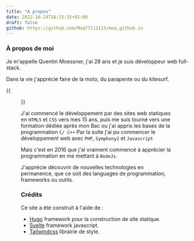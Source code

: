 ```yaml
---
title: "A propos"
date: 2022-10-24T16:15:31+02:00
draft: false
github: https://github.com/Moq77111113/moq.github.io
---
```

### À propos de moi


Je m'appelle Quentin Moessner, j'ai 28 ans et je suis développeur web full-stack.

Dans la vie j'apprécie faire de la moto, du parapente ou du kitesurf. 

{{<figure src="img/me.png">}} 

J'ai commencé le développement par des sites web statiques en `HTML5` et `CSS` vers mes 15 ans, puis me suis tourné vers une formation dédiée après mon Bac ou j'ai appris les bases de la programmation `C/ C++`
Par la suite j'ai pu commencer le développement web avec `PHP`, `Symphony2` et `Javascript`

Mais c'est en 2016 que j'ai vraiment commencé à apprécier la programmation en me mettant à `NodeJs`.

J'apprécie découvrir de nouvelles technologies en permanence, que ce soit des languages de programmation, frameworks ou outils.

<div class="separator"></div>

### Crédits

Ce site a été construit à l'aide de : 
- <span class="hugo">[Hugo](https://gohugo.io)</span> framework pour la construction de site statique. 
- <span class="svelte">[Svelte](https://svelte.dev)</span> framework javascript.
- <span class="tailwindcss">[Tailwindcss](https://tailwindcss.com)</span> librairie de style.




